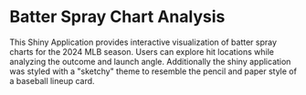 # Batter Spray Chart Analysis

This Shiny Application provides interactive visualization of batter spray charts for the 2024 MLB season.
Users can explore hit locations while analyzing the outcome and launch angle. 
Additionally the shiny application was styled with a "sketchy" theme to resemble the pencil and paper style of a 
baseball lineup card. 